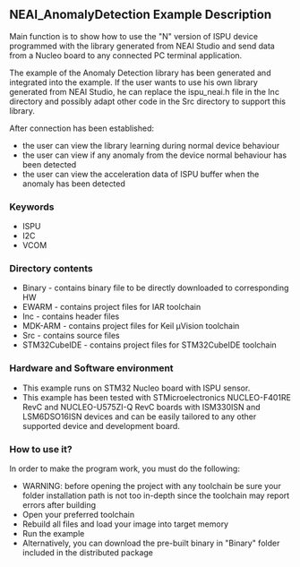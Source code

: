 ## __NEAI_AnomalyDetection Example Description__

Main function is to show how to use the "N" version of ISPU device programmed with the library generated from NEAI Studio and send data from a Nucleo board
to any connected PC terminal application.

The example of the Anomaly Detection library has been generated and integrated into the example. If the user wants to use his own library generated from NEAI Studio, he can replace the ispu_neai.h file in the Inc directory and possibly adapt other code in the Src directory to support this library.

After connection has been established:

  - the user can view the library learning during normal device behaviour
  - the user can view if any anomaly from the device normal behaviour has been detected
  - the user can view the acceleration data of ISPU buffer when the anomaly has been detected


### __Keywords__

  - ISPU
  - I2C
  - VCOM


### __Directory contents__

  - Binary - contains binary file to be directly downloaded to corresponding HW
  - EWARM - contains project files for IAR toolchain
  - Inc - contains header files
  - MDK-ARM - contains project files for Keil µVision toolchain
  - Src - contains source files
  - STM32CubeIDE - contains project files for STM32CubeIDE toolchain


### __Hardware and Software environment__

  - This example runs on STM32 Nucleo board with ISPU sensor.
  - This example has been tested with STMicroelectronics NUCLEO-F401RE RevC and
    NUCLEO-U575ZI-Q RevC boards with ISM330ISN and LSM6DSO16ISN devices and can
    be easily tailored to any other supported device and development board.


### __How to use it?__

In order to make the program work, you must do the following:

  - WARNING: before opening the project with any toolchain be sure your folder
    installation path is not too in-depth since the toolchain may report errors
    after building
  - Open your preferred toolchain
  - Rebuild all files and load your image into target memory
  - Run the example
  - Alternatively, you can download the pre-built binary in "Binary"
    folder included in the distributed package
